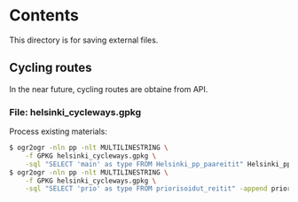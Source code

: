 # Contents

This directory is for saving external files.

## Cycling routes

In the near future, cycling routes are obtaine from API.

### File: helsinki_cycleways.gpkg

Process existing materials:

```sh
$ ogr2ogr -nln pp -nlt MULTILINESTRING \
    -f GPKG helsinki_cycleways.gpkg \
    -sql "SELECT 'main' as type FROM Helsinki_pp_paareitit" Helsinki_pp_paareitit Helsinki_pp_paareitit
$ ogr2ogr -nln pp -nlt MULTILINESTRING \
    -f GPKG helsinki_cycleways.gpkg \
    -sql "SELECT 'prio' as type FROM priorisoidut_reitit" -append priorisoidut_reitit priorisoidut_reitit
```
